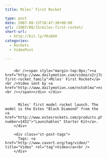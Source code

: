 ```yaml
---
title: Miles’ First Rocket

type: post
date: 2007-08-15T18:47:30+00:00
url: /2007/08/15/miles-first-rocket/
short-url:
  - http://bit.ly/fKx6HX
categories:
  - Rockets
  - VideoPost

---
```

<div class='microid-mailto+http:sha1:1f91d021f693e58f8f730a1d004ee26cc77ff42a'>
  <div style="margin-bottom:25px;margin-top:25px;">
    <div style="width:320px;text-align:left;">
      
        <br /><span style="margin-top:0px;"><a href="http://www.dailymotion.com/video/x2rj7o_miles-first-rocket_family">Miles' First Rocket</a><br />Video sent by <a href="http://www.dailymotion.com/nstohlma">nstohlma</a><br /></span></div> </div> 
        
        
          Miles' first model rocket launch. The model is the Estes "Black Diamond" from the <a href="http://www.estesrockets.com/products.php?number=1452">"Launchables" Starter Kit</a>.
        </div> 
        
        <div class="st-post-tags">
          Tags: <a href="http://www.cavort.org/tag/video/" title="Video" rel="tag">Video</a><br />
        </div>